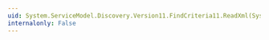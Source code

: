 ```yaml
---
uid: System.ServiceModel.Discovery.Version11.FindCriteria11.ReadXml(System.Xml.XmlReader)
internalonly: False
---
```

